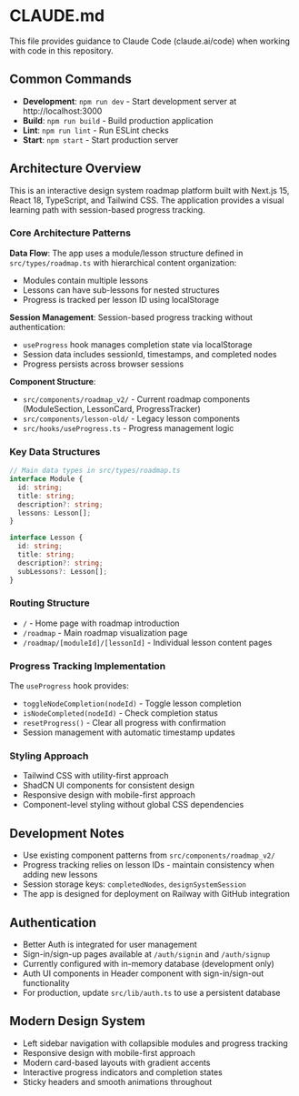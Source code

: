 # CLAUDE.md

This file provides guidance to Claude Code (claude.ai/code) when working with code in this repository.

## Common Commands

- **Development**: `npm run dev` - Start development server at http://localhost:3000
- **Build**: `npm run build` - Build production application
- **Lint**: `npm run lint` - Run ESLint checks
- **Start**: `npm start` - Start production server

## Architecture Overview

This is an interactive design system roadmap platform built with Next.js 15, React 18, TypeScript, and Tailwind CSS. The application provides a visual learning path with session-based progress tracking.

### Core Architecture Patterns

**Data Flow**: The app uses a module/lesson structure defined in `src/types/roadmap.ts` with hierarchical content organization:
- Modules contain multiple lessons
- Lessons can have sub-lessons for nested structures
- Progress is tracked per lesson ID using localStorage

**Session Management**: Session-based progress tracking without authentication:
- `useProgress` hook manages completion state via localStorage
- Session data includes sessionId, timestamps, and completed nodes
- Progress persists across browser sessions

**Component Structure**:
- `src/components/roadmap_v2/` - Current roadmap components (ModuleSection, LessonCard, ProgressTracker)
- `src/components/lesson-old/` - Legacy lesson components
- `src/hooks/useProgress.ts` - Progress management logic

### Key Data Structures

```typescript
// Main data types in src/types/roadmap.ts
interface Module {
  id: string;
  title: string;
  description?: string;
  lessons: Lesson[];
}

interface Lesson {
  id: string;
  title: string;
  description?: string;
  subLessons?: Lesson[];
}
```

### Routing Structure

- `/` - Home page with roadmap introduction
- `/roadmap` - Main roadmap visualization page
- `/roadmap/[moduleId]/[lessonId]` - Individual lesson content pages

### Progress Tracking Implementation

The `useProgress` hook provides:
- `toggleNodeCompletion(nodeId)` - Toggle lesson completion
- `isNodeCompleted(nodeId)` - Check completion status
- `resetProgress()` - Clear all progress with confirmation
- Session management with automatic timestamp updates

### Styling Approach

- Tailwind CSS with utility-first approach
- ShadCN UI components for consistent design
- Responsive design with mobile-first approach
- Component-level styling without global CSS dependencies

## Development Notes

- Use existing component patterns from `src/components/roadmap_v2/`
- Progress tracking relies on lesson IDs - maintain consistency when adding new lessons
- Session storage keys: `completedNodes`, `designSystemSession`
- The app is designed for deployment on Railway with GitHub integration

## Authentication

- Better Auth is integrated for user management
- Sign-in/sign-up pages available at `/auth/signin` and `/auth/signup`
- Currently configured with in-memory database (development only)
- Auth UI components in Header component with sign-in/sign-out functionality
- For production, update `src/lib/auth.ts` to use a persistent database

## Modern Design System

- Left sidebar navigation with collapsible modules and progress tracking
- Responsive design with mobile-first approach
- Modern card-based layouts with gradient accents
- Interactive progress indicators and completion states
- Sticky headers and smooth animations throughout